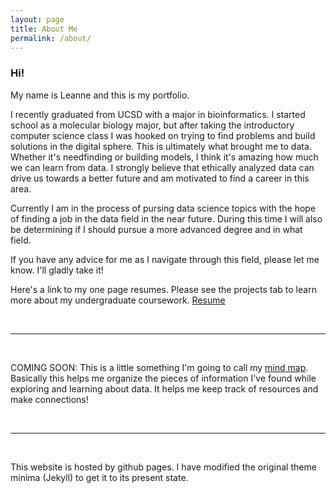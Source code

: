 ```yaml
---
layout: page
title: About Me
permalink: /about/
---
```


### Hi!

My name is Leanne and this is my portfolio.

I recently graduated from UCSD with a major in bioinformatics. I started school
as a molecular biology major, but after taking the introductory computer science
class I was hooked on trying to find problems and build solutions in the digital
 sphere. This is ultimately what brought me to data. Whether it's needfinding or
building models, I think it's amazing how much we can learn from data. I
strongly believe that ethically analyzed data can drive us towards a better
future and am motivated to find a career in this area.

Currently I am in the process of pursing data science topics with the hope of
finding a job in the data field in the near future. During this time I will also
be determining if I should pursue a more advanced degree and in what field.

If you have any advice for me as I navigate through this field, please let me
know. I'll gladly take it!

Here's a link to my one page resumes. Please see the projects tab to learn more
about my undergraduate coursework. [Resume](/about/resume)

&nbsp;

---

&nbsp;

COMING SOON: This is a little something I'm going to call my [mind map](/about/mind_map).
Basically this helps me organize the pieces of information I've found while
exploring and learning about data. It helps me keep track of resources and make
connections!

&nbsp;

---

&nbsp;

<!-- As an aside, I'm really into learning about sustainability and how to become
environmentally conscious. I've been looking into tiny houses as a means of
living economically with a smaller footprint. I also love to design house plans.
I'm definitely an amateur, but I hope to post some of my ideas here.
[Tiny House Ideas](/about/tiny_house)

&nbsp;

---

&nbsp; -->

This website is hosted by github pages. I have modified the original theme
minima (Jekyll) to get it to its present state.
